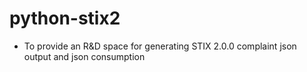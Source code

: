 # python-stix2
+ To provide an R&D space for generating STIX 2.0.0 complaint json output and json consumption

